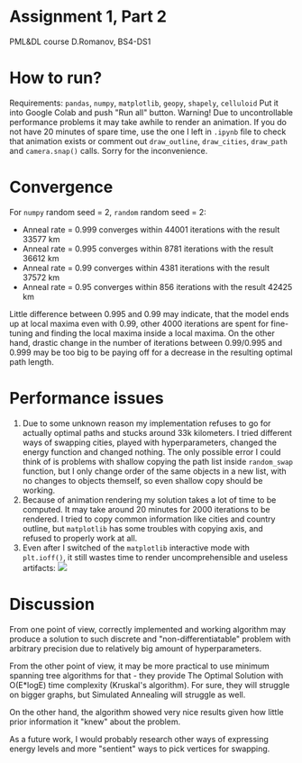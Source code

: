 # Assignment 1, Part 2

PML&DL course
D.Romanov, BS4-DS1

# How to run?

Requirements: `pandas`, `numpy`, `matplotlib`, `geopy`, `shapely`, `celluloid`
Put it into Google Colab and push "Run all" button.
Warning! Due to uncontrollable performance problems it may take awhile to render an animation.
If you do not have 20 minutes of spare time, use the one I left in `.ipynb` file to check that animation exists
or comment out `draw_outline`, `draw_cities`, `draw_path` and `camera.snap()` calls.
Sorry for the inconvenience.

# Convergence

For `numpy` random seed = 2, `random` random seed = 2:
* Anneal rate = 0.999 converges within 44001 iterations with the result 33577 km
* Anneal rate = 0.995 converges within 8781 iterations with the result 36612 km  
* Anneal rate = 0.99 converges within 4381 iterations with the result 37572 km  
* Anneal rate = 0.95 converges within 856 iterations with the result 42425 km  

Little difference between 0.995 and 0.99 may indicate, that the model ends up at local maxima even with 0.99, other 4000 iterations are spent for fine-tuning and finding the local maxima inside a local maxima.
On the other hand, drastic change in the number of iterations between 0.99/0.995 and 0.999 may be too big to be paying off for a decrease in the resulting optimal path length.

# Performance issues

1. Due to some unknown reason my implementation refuses to go for actually optimal paths and stucks around 33k kilometers. I tried different ways of swapping cities, played with hyperparameters, changed the energy function and changed nothing. The only possible error I could think of is problems with shallow copying the path list inside `random_swap` function, but I only change order of the same objects in a new list, with no changes to objects themself, so even shallow copy should be working.
2. Because of animation rendering my solution takes a lot of time to be computed. It may take around 20 minutes for 2000 iterations to be rendered. I tried to copy common information like cities and country outline, but `matplotlib` has some troubles with copying axis, and refused to properly work at all.
3. Even after I switched of the `matplotlib` interactive mode with `plt.ioff()`, it still wastes time to render uncomprehensible and useless artifacts:
    ![](https://i.imgur.com/6AsGzCo.png)

# Discussion

From one point of view, correctly implemented and working algorithm may produce a solution to such discrete and "non-differentiatable" problem with arbitrary precision due to relatively big amount of hyperparameters.

From the other point of view, it may be more practical to use minimum spanning tree algorithms for that - they provide The Optimal Solution with O(E\*logE) time complexity (Kruskal's algorithm). For sure, they will struggle on bigger graphs, but Simulated Annealing will struggle as well.

On the other hand, the algorithm showed very nice results given how little prior information it "knew" about the problem. 

As a future work, I would probably research other ways of expressing energy levels and more "sentient" ways to pick vertices for swapping.

